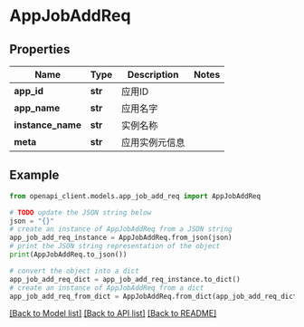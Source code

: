 # AppJobAddReq


## Properties

Name | Type | Description | Notes
------------ | ------------- | ------------- | -------------
**app_id** | **str** |  应用ID | 
**app_name** | **str** |  应用名字 | 
**instance_name** | **str** |  实例名称 | 
**meta** | **str** |  应用实例元信息 | 

## Example

```python
from openapi_client.models.app_job_add_req import AppJobAddReq

# TODO update the JSON string below
json = "{}"
# create an instance of AppJobAddReq from a JSON string
app_job_add_req_instance = AppJobAddReq.from_json(json)
# print the JSON string representation of the object
print(AppJobAddReq.to_json())

# convert the object into a dict
app_job_add_req_dict = app_job_add_req_instance.to_dict()
# create an instance of AppJobAddReq from a dict
app_job_add_req_from_dict = AppJobAddReq.from_dict(app_job_add_req_dict)
```
[[Back to Model list]](../README.md#documentation-for-models) [[Back to API list]](../README.md#documentation-for-api-endpoints) [[Back to README]](../README.md)


